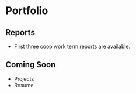 # Portfolio

## Reports

- First three coop work term reports are available.

## Coming Soon

- Projects
- Resume
